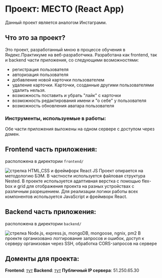 # Проект: МЕСТО (React App)
Данный проект является аналогом Инстаграмм.

## Что это за проект?
Это  проект, разработанный мною в процессе обучения в Яндекс.Практикуме на веб-разработчика.
Разработана как frontend, так и backend части приложения, со следующими возможностями: 
- регистрация пользователя
- авторизация пользователя
- добавление новой карточки пользователем
- удаление карточки. Карточки, созданные другими пользователями удалить нельзя.
- возможность поставить и убрать "лайк" с карточки
- возможность редактирования имени и "о себе" у пользователя
- возможность обновления аватара пользователя

### Инструменты, используемые в работы:
Обе части приложения выложены на одном сервере с доступом через домен.

## Frontend часть приложения:
расположена в директории `frontend/`

![стрелка](https://img.icons8.com/fluency-systems-filled/30/checked.png) HTML,CSS и фреймфорк React JS
Проект опирается на методологию БЭМ. В частности используется файловая структура Nested.
В проекте используется адаптивная верстка с помощью flex-box и grid для отображения проекта на разных устройствах с различным разрешением.
Для реализации логики работы всех компонентов используется JavaScript и фреймворк React.

## Backend часть приложения:
расположена в директории `backend/`

![стрелка](https://img.icons8.com/fluency-systems-filled/30/checked.png) Node.js, express.js, mongoDB, mongoose, ngnix, pm2
В проекте организовано логгирование запросов и ошибок, доступ к серверу организован через SSH, обработка CORS-запросов на сервере

## Доменты для проекта:
**Frontend**: [тут](inkinyam.nomoredomains.sbs)
**Backend**: [тут](api.inkinyam.nomoredomains.sbs)
**Публичный IP сервера**: 51.250.65.30


